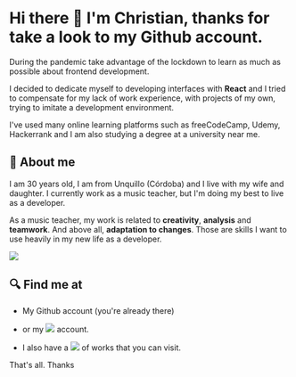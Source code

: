 # Hi there 👋 I'm Christian, thanks for take a look to my Github account.

 During the pandemic take advantage of the lockdown to learn as much as possible about frontend development.

 I decided to dedicate myself to developing interfaces with **React** and I tried to compensate for my lack of work experience, with projects of my own, trying to imitate a development environment.
 
 I've used many online learning platforms such as freeCodeCamp, Udemy, Hackerrank and I am also studying a degree at a university near me.
 
 ## 🚶 About me
 
 I am 30 years old, I am from Unquillo (Córdoba) and I live with my wife and daughter. I currently work as a music teacher, but I'm doing my best to live as a developer.
 
 As a music teacher, my work is related to **creativity**, **analysis** and **teamwork**. And above all, **adaptation to changes**. Those are skills I want to use heavily in my new life as a developer.
 
<a href="https://github.com/Chriscaracach">
  <img align="center" src="https://github-readme-stats.vercel.app/api/top-langs/?username=Chriscaracach&layout=compact" />
</a>
 
 
 ## 🔍 Find me at
 
-  My Github account (you're already there)

- or my <a target="_blank" href="https://www.linkedin.com/in/christian-caracach/"><img src="https://img.shields.io/badge/-Linkedin-blue"/></a> account.

- I also have a <a target="_blank" href="https://portfoliochristiancaracach.vercel.app/"><img src="https://img.shields.io/badge/-Portfolio-blue"/></a> of works that you can visit.


That's all. Thanks
